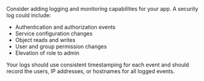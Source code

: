 Consider adding logging and monitoring capabilities for your app. A security log could include:

* Authentication and authorization events
* Service configuration changes
* Object reads and writes
* User and group permission changes
* Elevation of role to admin

Your logs should use consistent timestamping for each event and should record the users, IP addresses, or hostnames for all logged events.
